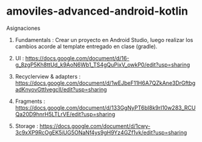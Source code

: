 # amoviles-advanced-android-kotlin

Asignaciones

1. Fundamentals : Crear un proyecto en Android Studio, luego realizar los cambios acorde al template entregado en clase (gradle).

2. UI  : https://docs.google.com/document/d/16-g_8zgP5Kh8ttUd_k9AoN6Wb1_TS4gQuPixV_owkP0/edit?usp=sharing

3. Recyclerview & adapters : https://docs.google.com/document/d/1wEJbeF11H6A7QZkAne3DrGftbgadKnyovGttIvegcII/edit?usp=sharing

4. Fragments : https://docs.google.com/document/d/133GgNyPT6bI8k9rl10w283_RCUQa20D9hnrH5LTLrVE/edit?usp=sharing

5. Storage : https://docs.google.com/document/d/1cwy-3c9xXP9RcOgEK5iUG5ONaNf4ys9gH9Yz4GZf1vk/edit?usp=sharing

